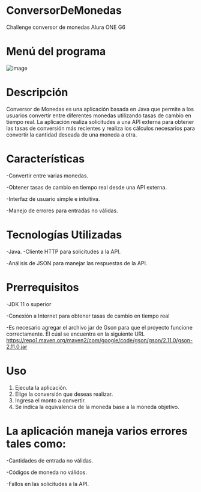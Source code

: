 # ConversorDeMonedas
Challenge conversor de monedas Alura ONE G6

# Menú del programa

![image](https://github.com/AngelMendez1984/ConversorDeMonedas/assets/148590130/369d48d4-9b0d-4328-91f1-e12d94b9e994)

# Descripción

Conversor de Monedas es una aplicación basada en Java que permite a los usuarios convertir entre diferentes monedas utilizando tasas de cambio en tiempo real. La aplicación realiza solicitudes a una API externa para obtener las tasas de conversión más recientes y realiza los cálculos necesarios para convertir la cantidad deseada de una moneda a otra.

# Características

-Convertir entre varias monedas.

-Obtener tasas de cambio en tiempo real desde una API externa.

-Interfaz de usuario simple e intuitiva.

-Manejo de errores para entradas no válidas.

# Tecnologías Utilizadas

-Java.
-Cliente HTTP para solicitudes a la API.

-Análisis de JSON para manejar las respuestas de la API.


# Prerrequisitos

-JDK 11 o superior

-Conexión a Internet para obtener tasas de cambio en tiempo real

-Es necesario agregar el archivo jar de Gson para que el proyecto funcione correctamente. El cúal se encuentra en la siguiente URL https://repo1.maven.org/maven2/com/google/code/gson/gson/2.11.0/gson-2.11.0.jar

# Uso
1. Ejecuta la aplicación.
2. Elige la conversión que deseas realizar.
3. Ingresa el monto a convertir.
4. Se indica la equivalencia de la moneda base a la moneda objetivo.

# La aplicación maneja varios errores tales como:

-Cantidades de entrada no válidas.

-Códigos de moneda no válidos.

-Fallos en las solicitudes a la API.

